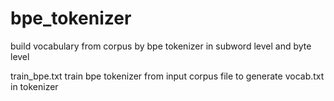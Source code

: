 # bpe_tokenizer
build vocabulary from corpus by bpe tokenizer in subword level  and byte level

train_bpe.txt
train bpe tokenizer from input corpus file to generate vocab.txt in tokenizer
